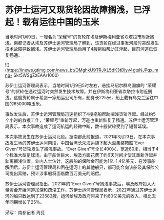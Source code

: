 # 苏伊士运河又现货轮因故障搁浅，已浮起！载有运往中国的玉米

当地时间1月9日，一艘名为“荣耀号”的货轮在埃及伊斯梅利亚省坎塔拉市附近搁浅。南都记者从埃及苏伊士运河管理局了解到，该货轮在经过事发河段时突然发生技术故障导致搁浅。苏伊士运河管理局动用了4艘拖船帮助其浮起，目前河道已恢复畅通。

![](https://inews.gtimg.com/news_bt/OMghkU9TRJXL5dK3tDlyv4gtsNJPqx_mng-
Skr5WSgZzEAA/1000)

苏伊士运河管理局表示，当地时间1月9日5时左右，悬挂马绍尔群岛国旗的
“荣耀号”的货轮在通过运河时突然发生技术故障，并在伊斯梅利亚省坎塔拉市附近搁浅。这艘货轮属于希腊一家船运公司所有，船身长225米，船上载有乌克兰运往中国的65000吨玉米。

事故发生后，苏伊士运河管理局迅速组织了4搜拖船帮助搁浅货轮浮起。经过约5个小时的救援工作，“荣耀号”重新浮起，河道也重新恢复了畅通。苏伊士运河管理局表示，本次事故造成了运河航运的轻微中断，数十艘货轮受到了短暂延误。

本次事故发生在苏伊士运河北段。据南都此前报道，2021年3月23日，在本次事故发生地的苏伊士运河南段，中国台湾长荣海运旗下超大型集装箱船“Ever
Given”号货轮发生了搁浅事故。“Ever
Given”号全长400米，宽近60米，相当于4个标准大型足球场。由于船体巨大，埃及方面花费了约6天时间才使其重新浮起并驶离搁浅位置。业内人士估计，这艘船的保险金可能为1亿-1.4亿美元，在涉事船解困后，苏伊士运河管理局和困在运河上的其他船只，都可能会向该船及其保险公司提出索赔，预计涉事船将面临数百万美元的赔偿。

苏伊士运河管理局指出，2021年的“Ever
Given”号搁浅事故后，埃及政府投入大量资金开始河道加深和疏浚工作。苏伊士运河管理局表示，2022年通过苏伊士运河的船只数达到了23583艘。运河给埃及政府带来了约80亿美元的收入，相比去年同期增长了25%。

采写：南都记者 周斐

